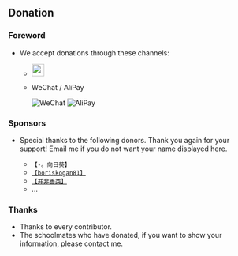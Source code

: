 
## Donation
### Foreword

- We accept donations through these channels:

  - <a href="https://www.paypal.me/zouyaoji" target="_blank"><img src="https://zouyaoji.top/vue-cesium/images/paypal.png" style="height:25px;" /></a>

  - WeChat / AliPay

    ![WeChat](https://zouyaoji.top/vue-cesium/images/wechat.png)
    ![AliPay](https://zouyaoji.top/vue-cesium/images/alipay.png)

### Sponsors

- Special thanks to the following donors. Thank you again for your support! Email me if you do not want your name displayed here.

  - `【-。向日葵】`
  - [`【boriskogan81】`](https://github.com/boriskogan81)
  - [`【并非善类】`](https://www.cnblogs.com/JinXinYuan)
  - ...

<!-- ### Contributors

  - [`【z4none】`](https://github.com/z4none) Feedback vc-viewer component camera problem [#27](https://github.com/zouyaoji/vue-cesium/issues/27).
  - [`【alicjamusial】`](https://github.com/alicjamusial) Feedback single page initialization multiple vc-viewer component crashes [#58](https://github.com/zouyaoji/vue-cesium/issues/58). -->

### Thanks

- Thanks to every contributor.
- The schoolmates who have donated, if you want to show your information, please contact me.
